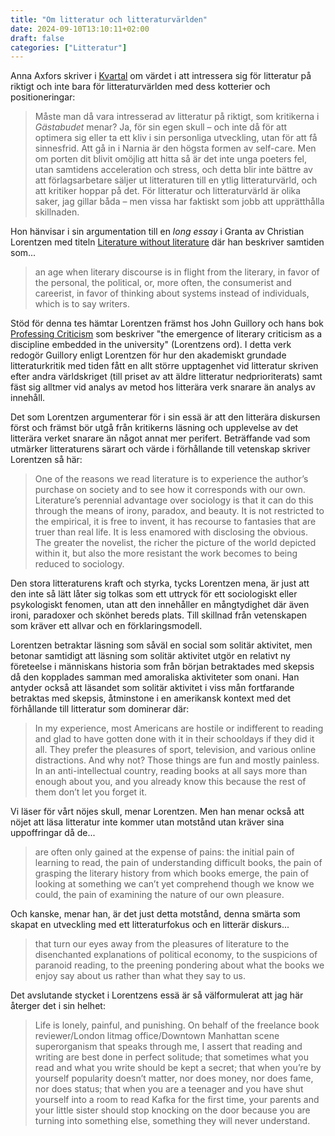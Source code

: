 ```yaml
---
title: "Om litteratur och litteraturvärlden"
date: 2024-09-10T13:10:11+02:00
draft: false
categories: ["Litteratur"]
---
```


Anna Axfors skriver i [Kvartal](/pdfs/axfors2024.pdf) om värdet i att intressera sig för litteratur på riktigt och inte bara för litteraturvärlden med dess kotterier och positioneringar:

> Måste man då vara intresserad av litteratur på riktigt, som kritikerna i *Gästabudet* menar? Ja, för sin egen skull – och inte då för att optimera sig eller ta ett kliv i sin personliga utveckling, utan för att få sinnesfrid. Att gå in i Narnia är den högsta formen av self-care. Men om porten dit blivit omöjlig att hitta så är det inte unga poeters fel, utan samtidens acceleration och stress, och detta blir inte bättre av att förlagsarbetare säljer ut litteraturen till en ytlig litteraturvärld, och att kritiker hoppar på det. För litteratur och litteraturvärld är olika saker, jag gillar båda – men vissa har faktiskt som jobb att upprätthålla skillnaden.

Hon hänvisar i sin argumentation till en *long essay* i Granta av Christian Lorentzen med titeln [Literature without literature](https://archive.fo/0j3xW) där han beskriver samtiden som...

> an age when literary discourse is in flight from the literary, in favor of the personal, the political, or, more often, the consumerist and careerist, in favor of thinking about systems instead of individuals, which is to say writers. 

Stöd för denna tes hämtar Lorentzen främst hos John Guillory och hans bok [Professing Criticism](https://archive.fo/U3V9v) som beskriver "the emergence of literary criticism as a discipline embedded in the university" (Lorentzens ord). I detta verk redogör Guillory enligt Lorentzen för hur den akademiskt grundade litteraturkritik med tiden fått en allt större upptagenhet vid litteratur skriven efter andra världskriget (till priset av att äldre litteratur nedprioriterats) samt fäst sig alltmer vid analys av metod hos litterära verk snarare än analys av innehåll.

Det som Lorentzen argumenterar för i sin essä är att den litterära diskursen först och främst bör utgå från kritikerns läsning och upplevelse av det litterära verket snarare än något annat mer perifert. Beträffande vad som utmärker litteraturens särart och värde i förhållande till vetenskap skriver Lorentzen så här:

> One of the reasons we read literature is to experience the author’s purchase on society and to see how it corresponds with our own. Literature’s perennial advantage over sociology is that it can do this through the means of irony, paradox, and beauty. It is not restricted to the empirical, it is free to invent, it has recourse to fantasies that are truer than real life. It is less enamored with disclosing the obvious. The greater the novelist, the richer the picture of the world depicted within it, but also the more resistant the work becomes to being reduced to sociology.

Den stora litteraturens kraft och styrka, tycks Lorentzen mena, är just att den inte så lätt låter sig tolkas som ett uttryck för ett sociologiskt eller psykologiskt fenomen, utan att den innehåller en mångtydighet där även ironi, paradoxer och skönhet bereds plats. Till skillnad från vetenskapen som kräver ett allvar och en förklaringsmodell.

Lorentzen betraktar läsning som såväl en social som solitär aktivitet, men betonar samtidigt att läsning som solitär aktivitet utgör en relativt ny företeelse i människans historia som från början betraktades med skepsis då den kopplades samman med amoraliska aktiviteter som onani. Han antyder också att läsandet som solitär aktivitet i viss mån fortfarande betraktas med skepsis, åtminstone i en amerikansk kontext med det förhållande till litteratur som dominerar där: 

> In my experience, most Americans are hostile or indifferent to reading and glad to have gotten done with it in their schooldays if they did it all. They prefer the pleasures of sport, television, and various online distractions. And why not? Those things are fun and mostly painless. In an anti-intellectual country, reading books at all says more than enough about you, and you already know this because the rest of them don’t let you forget it.

Vi läser för vårt nöjes skull, menar Lorentzen. Men han menar också att nöjet att läsa litteratur inte kommer utan motstånd utan kräver sina uppoffringar då de... 

> are often only gained at the expense of pains: the initial pain of learning to read, the pain of understanding difficult books, the pain of grasping the literary history from which books emerge, the pain of looking at something we can’t yet comprehend though we know we could, the pain of examining the nature of our own pleasure. 

Och kanske, menar han, är det just detta motstånd, denna smärta som skapat en utveckling med ett litteraturfokus och en litterär diskurs...

> that turn our eyes away from the pleasures of literature to the disenchanted explanations of political economy, to the suspicions of paranoid reading, to the preening pondering about what the books we enjoy say about us rather than what they say to us.

Det avslutande stycket i Lorentzens essä är så välformulerat att jag här återger det i sin helhet:

> Life is lonely, painful, and punishing. On behalf of the freelance book reviewer/London litmag office/Downtown Manhattan scene superorganism that speaks through me, I assert that reading and writing are best done in perfect solitude; that sometimes what you read and what you write should be kept a secret; that when you’re by yourself popularity doesn’t matter, nor does money, nor does fame, nor does status; that when you are a teenager and you have shut yourself into a room to read Kafka for the first time, your parents and your little sister should stop knocking on the door because you are turning into something else, something they will never understand.

